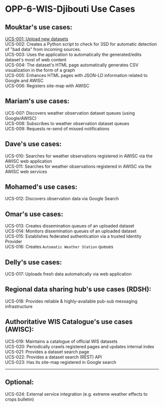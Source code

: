 # OPP-6-WIS-Djibouti Use Cases

## Mouktar's use cases:

[UCS-001: Upload new datasets](https://github.com/OpenWIS/djibouti/issues/1)  
UCS-002: Creates a Python script to check for 3SD for automatic detection of "bad data" from incoming sources.  
UCS-003: Uses the application to automatically the generated/edits dataset's most of web content  
UCS-004: The dataset's HTML page automatically generates CSV visualization in the form of a graph  
UCS-005: Enhances HTML pages with JSON-LD information related to Google and AWISC  
UCS-006: Registers site-map with AWISC  

## Mariam's use cases:  
UCS-007: Discovers weather observation dataset queues (using Google/AWISC)  
UCS-008: Subscribes to weather observation dataset queues  
UCS-009: Requests re-send of missed notifications  

## Dave's use cases:  
UCS-010: Searches for weather observations registered in AWISC via the AWISC web application  
UCS-011: Searches for weather observations registered in AWISC via the AWISC web services

## Mohamed's use cases:  
UCS-012: Discovers observation data via Google Search  

## Omar's use cases:  
UCS-013: Creates dissemination queues of an uploaded dataset  
UCS-014: Monitors dissemination queues of an uploaded dataset  
UCS-015: Establishes federated authentication via a trusted Identity Provider  
UCS-016: Creates `Automatic Weather Station` queues  

## Delly's use cases:  
UCS-017: Uploads fresh data automatically via web application  

## Regional data sharing hub's use cases (RDSH):  
UCS-018: Provides reliable & highly-available pub-sub messaging infrastructure  

## Authoritative WIS Catalogue's use cases (AWISC):  
UCS-019: Maintains a catalogue of official WIS datasets  
UCS-020: Periodically crawls registered pages and updates internal index  
UCS-021: Provides a dataset search page  
UCS-022: Provides a dataset search (REST) API  
UCS-023: Has its site-map registered in Google search  

---

## Optional:  
UCS-024: External service integration (e.g. extreme weather effects to crops bulletin)  

